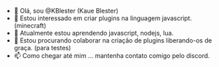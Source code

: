 - 👋 Olá, sou @KBlester (Kaue Blester)
- 👀 Estou interessado em criar plugins na linguagem javascript. (minecraft)
- 🌱 Atualmente estou aprendendo javascript, nodejs, lua.
- 💞️ Estou procurando colaborar na criação de plugins liberando-os de graça. (para testes)
- 📫 Como chegar até mim ... mantenha contato comigo pelo discord.

<!---
Sempre que necessitar de suporte, me chame na dm do discord, estarei disponível para novas ideias e/ou ajudas.
--->
